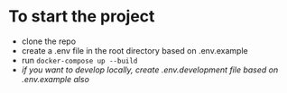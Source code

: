 # To start the project

- clone the repo
- create a .env file in the root directory based on .env.example
- run `docker-compose up --build`
- *if you want to develop locally, create .env.development file based on .env.example also*
